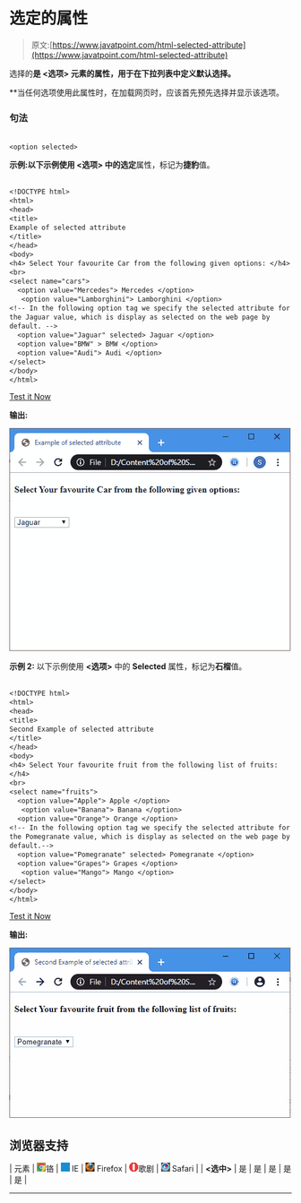 # 选定的属性

> 原文:[https://www.javatpoint.com/html-selected-attribute](https://www.javatpoint.com/html-selected-attribute)

选择的**是 **<选项>** 元素的属性，用于在下拉列表中定义默认选择。**

 **当任何选项使用此属性时，在加载网页时，应该首先预先选择并显示该选项。

### 句法

```

<option selected>

```

**示例:**以下示例使用 **<选项>** 中的**选定**属性，标记为**捷豹**值。

```

<!DOCTYPE html>
<html>
<head>
<title> 
Example of selected attribute
</title>
</head>
<body>
<h4> Select Your favourite Car from the following given options: </h4>
<br>
<select name="cars"> 
  <option value="Mercedes"> Mercedes </option>
   <option value="Lamborghini"> Lamborghini </option>
<!-- In the following option tag we specify the selected attribute for the Jaguar value, which is display as selected on the web page by default. -->
  <option value="Jaguar" selected> Jaguar </option>
  <option value="BMW" > BMW </option>
  <option value="Audi"> Audi </option> 
</select>
</body>
</html>

```

[Test it Now](https://www.javatpoint.com/oprweb/test.jsp?filename=HTMLSelectedAttribute1)

**输出:**

![HTML Selected Attribute](img/6426cf945334127c4e5e78b5d19d7321.png)

**示例 2:** 以下示例使用 **<选项>** 中的 **Selected** 属性，标记为**石榴**值。

```

<!DOCTYPE html>
<html>
<head>
<title> 
Second Example of selected attribute
</title>
</head>
<body>
<h4> Select Your favourite fruit from the following list of fruits: </h4>
<br>
<select name="fruits"> 
  <option value="Apple"> Apple </option>
   <option value="Banana"> Banana </option>
  <option value="Orange"> Orange </option>
<!-- In the following option tag we specify the selected attribute for the Pomegranate value, which is display as selected on the web page by default.-->
  <option value="Pomegranate" selected> Pomegranate </option>
  <option value="Grapes"> Grapes </option> 
   <option value="Mango"> Mango </option> 
</select>
</body>
</html>

```

[Test it Now](https://www.javatpoint.com/oprweb/test.jsp?filename=HTMLSelectedAttribute2)

**输出:**

![HTML Selected Attribute](img/ea3c00de5c28b5a1ca7b4b301d3993e0.png)

## 浏览器支持

| 元素 | ![chrome browser](img/4fbdc93dc2016c5049ed108e7318df19.png)铬 | ![ie browser](img/83dd23df1fe8373fd5bf054b2c1dd88b.png) IE | ![firefox browser](img/4f001fff393888a8a807ed29b28145d1.png) Firefox | ![opera browser](img/6cad4a592cc69a052056a0577b4aac65.png)歌剧 | ![safari browser](img/a0f6a9711a92203c5dc5c127fe9c9fca.png) Safari |
| **<选中>** | 是 | 是 | 是 | 是 | 是 |

* * ***